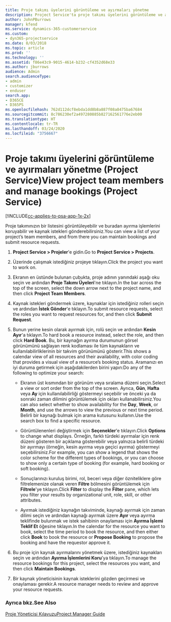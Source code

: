 ```yaml
---
title: Proje takımı üyelerini görüntüleme ve ayırmaları yönetme
description: Project Service'ta proje takımı üyelerini görüntüleme ve ayırmaları yönetme
author: JohnPBurrows
manager: kfend
ms.service: dynamics-365-customerservice
ms.custom:
- dyn365-projectservice
ms.date: 8/03/2018
ms.topic: article
ms.prod: ''
ms.technology: ''
ms.assetid: f86e43c9-9015-4614-b232-cf4352d68e33
ms.author: jburrows
audience: Admin
search.audienceType:
- admin
- customizer
- enduser
search.app:
- D365CE
- D365PS
ms.openlocfilehash: 762d112dcf8ebda1dd8b8a887f08a8475ba67684
ms.sourcegitcommit: 8c786230ef2a497280885b827162561776e2eb00
ms.translationtype: HT
ms.contentlocale: tr-TR
ms.lasthandoff: 03/24/2020
ms.locfileid: "3756667"
---
```

# <a name="view-project-team-members-and-manage-bookings-project-service"></a><span data-ttu-id="f9d8b-103">Proje takımı üyelerini görüntüleme ve ayırmaları yönetme (Project Service)</span><span class="sxs-lookup"><span data-stu-id="f9d8b-103">View project team members and manage bookings (Project Service)</span></span>

[!INCLUDE[cc-applies-to-psa-app-1x-2x](../includes/cc-applies-to-psa-app-1x-2x.md)]

<span data-ttu-id="f9d8b-104">Proje takımınızın bir listesini görüntüleyebilir ve buradan ayırma işlemlerini koruyabilir ve kaynak istekleri gönderebilirsiniz.</span><span class="sxs-lookup"><span data-stu-id="f9d8b-104">You can view a list of your project’s team members, and from there you can maintain bookings and submit resource requests.</span></span>  
  
1.  <span data-ttu-id="f9d8b-105">**Project Service > Projeler**'e gidin.</span><span class="sxs-lookup"><span data-stu-id="f9d8b-105">Go to **Project Service > Projects**.</span></span>  
  
2.  <span data-ttu-id="f9d8b-106">Üzerinde çalışmak istediğiniz projeye tıklayın.</span><span class="sxs-lookup"><span data-stu-id="f9d8b-106">Click the project you want to work on.</span></span>  
  
3.  <span data-ttu-id="f9d8b-107">Ekranın en üstünde bulunan çubukta, proje adının yanındaki aşağı oku seçin ve ardından **Proje Takımı Üyeleri**'ne tıklayın.</span><span class="sxs-lookup"><span data-stu-id="f9d8b-107">In the bar across the top of the screen, select the down arrow next to the project name, and then click **Project Team Members**.</span></span>  
  
4.  <span data-ttu-id="f9d8b-108">Kaynak istekleri göndermek üzere, kaynaklar için istediğiniz rolleri seçin ve ardından **İstek Gönder**'e tıklayın.</span><span class="sxs-lookup"><span data-stu-id="f9d8b-108">To submit resource requests, select the roles you want to request resources for, and then click **Submit Request**.</span></span>  
  
5.  <span data-ttu-id="f9d8b-109">Bunun yerine kesin olarak ayırmak için, rolü seçin ve ardından **Kesin Ayır**'a tıklayın.</span><span class="sxs-lookup"><span data-stu-id="f9d8b-109">To hard book a resource instead, select the role, and then click **Hard Book**.</span></span> <span data-ttu-id="f9d8b-110">Bu, bir kaynağın ayırma durumunun görsel görünümünü sağlayan renk kodlaması ile tüm kaynakların ve kullanılabilirliklerinin bir takvim görünümünü gösterir.</span><span class="sxs-lookup"><span data-stu-id="f9d8b-110">This shows a calendar view of all resources and their availability, with color coding that provides a visual view of a resource’s booking status.</span></span> <span data-ttu-id="f9d8b-111">Aramanızı en iyi duruma getirmek için aşağıdakilerden birini yapın:</span><span class="sxs-lookup"><span data-stu-id="f9d8b-111">Do any of the following to optimize your search:</span></span>  
  
    -   <span data-ttu-id="f9d8b-112">Ekranın üst kısmından bir görünüm veya sıralama düzeni seçin.</span><span class="sxs-lookup"><span data-stu-id="f9d8b-112">Select a view or sort order from the top of the screen.</span></span> <span data-ttu-id="f9d8b-113">Ayrıca, **Gün**, **Hafta** veya **Ay** için kullanılabilirliği göstermeyi seçebilir ve önceki ya da sonraki zaman dilimini görüntülemek için okları kullanabilirsiniz.</span><span class="sxs-lookup"><span data-stu-id="f9d8b-113">You can also select whether to show availability for the **Day**, **Week**, or **Month**, and use the arrows to view the previous or next time period.</span></span> <span data-ttu-id="f9d8b-114">Belirli bir kaynağı bulmak için arama kutusunu kullanın.</span><span class="sxs-lookup"><span data-stu-id="f9d8b-114">Use the search box to find a specific resource.</span></span>  
  
    -   <span data-ttu-id="f9d8b-115">Görüntülenenleri değiştirmek için **Seçenekler**'e tıklayın.</span><span class="sxs-lookup"><span data-stu-id="f9d8b-115">Click **Options** to change what displays.</span></span> <span data-ttu-id="f9d8b-116">Örneğin, farklı türdeki ayırmalar için renk düzeni gösteren bir açıklama gösterebilir veya yalnızca belirli türdeki bir ayırmayı (örneğin, kesin ayırma veya geçici ayırma) göstermeyi seçebilirsiniz.</span><span class="sxs-lookup"><span data-stu-id="f9d8b-116">For example, you can show a legend that shows the color scheme for the different types of bookings, or you can choose to show only a certain type of booking (for example, hard booking or soft booking).</span></span>  
  
    -   <span data-ttu-id="f9d8b-117">Sonuçlarınızı kuruluş birimi, rol, beceri veya diğer özniteliklere göre filtrelemenize olanak veren **Filtre** bölmesini görüntülemek için **Filtrele**'ye tıklayın.</span><span class="sxs-lookup"><span data-stu-id="f9d8b-117">Click **Filter** to display the **Filter** pane, which lets you filter your results by organizational unit, role, skill, or other attributes.</span></span>  
  
    -   <span data-ttu-id="f9d8b-118">Ayırmak istediğiniz kaynağın takviminde, kaynağı ayırmak için zaman dilimi seçin ve ardından kaynağı ayırmak üzere **Ayır** veya ayırma teklifinde bulunmak ve istek sahibinin onaylaması için **Ayırma İşlemi Teklif Et** öğesine tıklayın.</span><span class="sxs-lookup"><span data-stu-id="f9d8b-118">In the calendar for the resource you want to book, select the time period to book the resource, and then either click **Book** to book the resource or **Propose Booking** to propose the booking and have the requestor approve it.</span></span>  
  
6.  <span data-ttu-id="f9d8b-119">Bu proje için kaynak ayırmalarını yönetmek üzere, istediğiniz kaynakları seçin ve ardından **Ayırma İşlemlerini Koru**'ya tıklayın.</span><span class="sxs-lookup"><span data-stu-id="f9d8b-119">To manage the resource bookings for this project, select the resources you want, and then click **Maintain Bookings**.</span></span>  
  
7.  <span data-ttu-id="f9d8b-120">Bir kaynak yöneticisinin kaynak isteklerini gözden geçirmesi ve onaylaması gerekir.</span><span class="sxs-lookup"><span data-stu-id="f9d8b-120">A resource manager needs to review and approve your resource requests.</span></span>  
  
### <a name="see-also"></a><span data-ttu-id="f9d8b-121">Ayrıca bkz.</span><span class="sxs-lookup"><span data-stu-id="f9d8b-121">See Also</span></span>  
 [<span data-ttu-id="f9d8b-122">Proje Yöneticisi Kılavuzu</span><span class="sxs-lookup"><span data-stu-id="f9d8b-122">Project Manager Guide</span></span>](../project-service/project-manager-guide.md)
